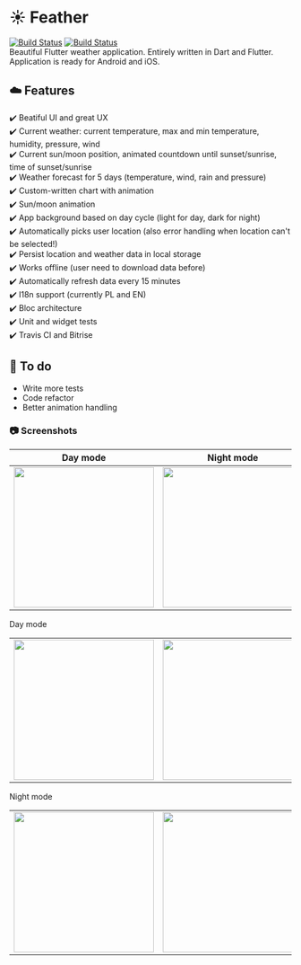 # :sunny: Feather
[![Build Status](https://travis-ci.org/jhomlala/feather.svg?branch=master)](https://travis-ci.org/jhomlala/feather)  [![Build Status](https://app.bitrise.io/app/555fd3365953cd2f.svg?token=nPJStq5nJhmQDlgdtIzSqw)](https://github.com/jhomlala/feather)  
Beautiful Flutter weather application. Entirely written in Dart and Flutter. Application is ready for Android and iOS.

## :cloud: Features
:heavy_check_mark: Beatiful UI and great UX   
:heavy_check_mark: Current weather: current temperature, max and min temperature, humidity, pressure, wind  
:heavy_check_mark: Current sun/moon position, animated countdown until sunset/sunrise, time of sunset/sunrise  
:heavy_check_mark: Weather forecast for 5 days  (temperature, wind, rain and pressure)  
:heavy_check_mark: Custom-written chart with animation  
:heavy_check_mark: Sun/moon animation  
:heavy_check_mark: App background based on day cycle (light for day, dark for night)   
:heavy_check_mark: Automatically picks user location (also error handling when location can't be selected!)   
:heavy_check_mark: Persist location and weather data in local storage  
:heavy_check_mark: Works offline (user need to download data before)  
:heavy_check_mark: Automatically refresh data every 15 minutes  
:heavy_check_mark: I18n support (currently PL and EN)  
:heavy_check_mark: Bloc architecture  
:heavy_check_mark: Unit and widget tests    
:heavy_check_mark: Travis CI and Bitrise  


## :construction_worker: To do
- Write more tests  
- Code refactor  
- Better animation handling  

### :camera: Screenshots 
Day mode         |  Night mode
:-------------------------:|:-------------------------:
<img width="250px" src="https://github.com/jhomlala/feather/blob/master/screenshots/feather2.gif">  |  <img width="250px" src="https://github.com/jhomlala/feather/blob/master/screenshots/feather.gif">

Day mode
<table>
  <tr>
    <td>
  <img width="250px" src="https://github.com/jhomlala/feather/blob/master/screenshots/1.png">
    </td>
    <td>
       <img width="250px" src="https://github.com/jhomlala/feather/blob/master/screenshots/2.png">
    </td>
    <td>
       <img width="250px" src="https://github.com/jhomlala/feather/blob/master/screenshots/3.png">
    </td>
    <td>
       <img width="250px" src="https://github.com/jhomlala/feather/blob/master/screenshots/4.png">
    </td>
     <td>
       <img width="250px" src="https://github.com/jhomlala/feather/blob/master/screenshots/5.png">
    </td>
    <td>
       <img width="250px" src="https://github.com/jhomlala/feather/blob/master/screenshots/6.png">
    </td>
  </tr>
  
</table>


Night mode
<table>
  <tr>
    <td>
  <img width="250px" src="https://github.com/jhomlala/feather/blob/master/screenshots/7.png">
    </td>
    <td>
       <img width="250px" src="https://github.com/jhomlala/feather/blob/master/screenshots/8.png">
    </td>
    <td>
       <img width="250px" src="https://github.com/jhomlala/feather/blob/master/screenshots/9.png">
    </td>
    <td>
       <img width="250px" src="https://github.com/jhomlala/feather/blob/master/screenshots/10.png">
    </td>
     <td>
       <img width="250px" src="https://github.com/jhomlala/feather/blob/master/screenshots/11.png">
    </td>
         <td>
       <img width="250px" src="https://github.com/jhomlala/feather/blob/master/screenshots/12.png">
    </td>
  </tr>
  
</table>
